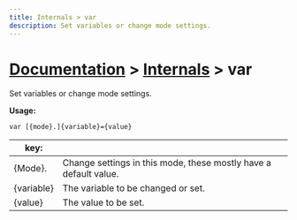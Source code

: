 ```yaml
---
title: Internals > var
description: Set variables or change mode settings.
---
```


# [Documentation](../) > [Internals](./) > var

Set variables or change mode settings.

**Usage:**

`var [{mode}.]{variable}={value}`

| key:       |                                                              |
| ---------- | ------------------------------------------------------------ |
| {Mode}.    | Change settings in this mode, these mostly have a default value. |
| {variable} | The variable to be changed or set.                           |
| {value}    | The value to be set.                                         |